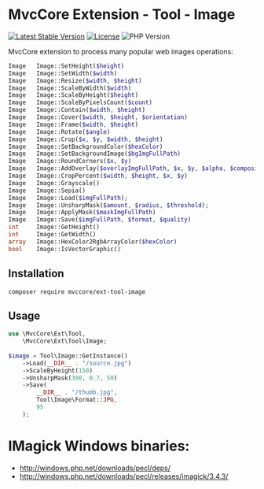 # MvcCore Extension - Tool - Image

[![Latest Stable Version](https://img.shields.io/badge/Stable-v4.2.0-brightgreen.svg?style=plastic)](https://github.com/mvccore/ext-tool-image/releases)
[![License](https://img.shields.io/badge/Licence-BSD-brightgreen.svg?style=plastic)](https://mvccore.github.io/docs/mvccore/4.0.0/LICENCE.md)
![PHP Version](https://img.shields.io/badge/PHP->=5.3-brightgreen.svg?style=plastic)

MvcCore extension to process many popular web images operations:
```php
Image	Image::SetHeight($height)
Image	Image::SetWidth($width)
Image	Image::Resize($width, $height)
Image	Image::ScaleByWidth($width)
Image	Image::ScaleByHeight($height)
Image	Image::ScaleByPixelsCount($count)
Image	Image::Contain($width, $height)
Image	Image::Cover($width, $height, $orientation)
Image	Image::Frame($width, $height)
Image	Image::Rotate($angle)
Image	Image::Crop($x, $y, $width, $height)
Image	Image::SetBackgroundColor($hexColor)
Image	Image::SetBackgroundImage($bgImgFullPath)
Image	Image::RoundCorners($x, $y)
Image	Image::AddOverlay($overlayImgFullPath, $x, $y, $alpha, $composite)
Image	Image::CropPercent($width, $height, $x, $y)
Image	Image::Grayscale()
Image	Image::Sepia()
Image	Image::Load($imgFullPath);
Image	Image::UnsharpMask($amount, $radius, $threshold);
Image	Image::ApplyMask($maskImgFullPath)
Image	Image::Save($imgFullPath, $format, $quality)
int		Image::GetHeight()
int		Image::GetWidth()
array	Image::HexColor2RgbArrayColor($hexColor)
bool	Image::IsVectorGraphic()
```

## Installation
```shell
composer require mvccore/ext-tool-image
```

## Usage
```php
use \MvcCore\Ext\Tool,
	\MvcCore\Ext\Tool\Image;
	
$image = Tool\Image::GetInstance()
	->Load(__DIR__ . "/source.jpg")
	->ScaleByHeight(150)
	->UnsharpMask(300, 0.7, 50)
	->Save(
		__DIR__ . "/thumb.jpg",
		Tool\Image\Format::JPG,
		95
	);
```

# IMagick Windows binaries:
- http://windows.php.net/downloads/pecl/deps/
- http://windows.php.net/downloads/pecl/releases/imagick/3.4.3/